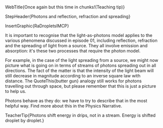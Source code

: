 WebTitle{Once again but this time in chunks!(Teaching tip)}

StepHeader{Photons and reflection, refraction and spreading}

InsertGraphic{RaDropletsIMCP}

It is important to recognise that the light-as-photons model applies to the various phenomena discussed in episode 01, including reflection, refraction and the spreading of light from a source. They all involve emission and absorption: it's these two processes that require the photon model.

For example, in the case of the light spreading from a source, we might now picture what is going on in terms of streams of photons spreading out in all directions. The fact of the matter is that the intensity of the light beam will still decrease in magnitude according to an inverse square law with distance. The QuoteThis{butter gun} analogy still works for photons travelling out through space, but please remember that this is just a picture to help us.

Photons behave as they do: we have to try to describe that in the most helpful way. Find more about this in the Physics Narrative.

TeacherTip{Photons shift energy in drips, not in a stream. Energy is shifted droplet by droplet.}

